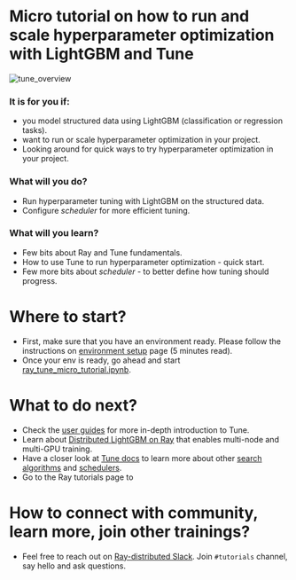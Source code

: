 # Micro tutorial on how to run and scale hyperparameter optimization with LightGBM and Tune

![tune_overview](https://docs.ray.io/en/latest/_images/tune_overview.png)

### It is for you if:
* you model structured data using LightGBM (classification or regression tasks).
* want to run or scale hyperparameter optimization in your project.
* Looking around for quick ways to try hyperparameter optimization in your project.

### What will you do?
* Run hyperparameter tuning with LightGBM on the structured data.
* Configure _scheduler_ for more efficient tuning.

### What will you learn?
* Few bits about Ray and Tune fundamentals.
* How to use Tune to run hyperparameter optimization - quick start.
* Few more bits about _scheduler_ - to better define how tuning should progress.

# Where to start?
* First, make sure that you have an environment ready. Please follow the instructions on [environment setup](environment_setup.md) page (5 minutes read).
* Once your env is ready, go ahead and start [ray_tune_micro_tutorial.ipynb](ray_tune_micro_tutorial.ipynb).

# What to do next?
* Check the [user guides](https://docs.ray.io/en/latest/tune/tutorials/overview.html) for more in-depth introduction to Tune.
* Learn about [Distributed LightGBM on Ray](https://docs.ray.io/en/latest/ray-more-libs/lightgbm-ray.html) that enables multi-node and multi-GPU training.
* Have a closer look at [Tune docs](https://docs.ray.io/en/latest/tune/index.html) to learn more about other [search algorithms](https://docs.ray.io/en/latest/tune/api_docs/suggestion.html) and [schedulers](https://docs.ray.io/en/latest/tune/api_docs/schedulers.html).
* Go to the Ray tutorials page to 

# How to connect with community, learn more, join other trainings?
* Feel free to reach out on [Ray-distributed Slack](https://ray-distributed.slack.com/archives/C011ML23W5B). Join `#tutorials` channel, say hello and ask questions.
